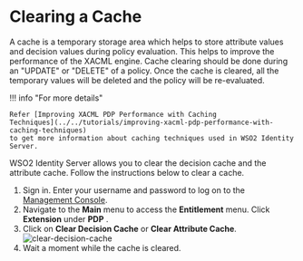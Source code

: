# Clearing a Cache

A cache is a temporary storage area which helps to store attribute
values and decision values during policy evaluation. This helps to
improve the performance of the XACML engine. Cache clearing should be
done during an "UPDATE" or "DELETE" of a policy. Once the cache is
cleared, all the temporary values will be deleted and the policy will be
re-evaluated.

!!! info "For more details"

	Refer [Improving XACML PDP Performance with Caching
	Techniques](../../tutorials/improving-xacml-pdp-performance-with-caching-techniques)
	to get more information about caching techniques used in WSO2 Identity
	Server.

WSO2 Identity Server allows you to clear the decision cache and the
attribute cache. Follow the instructions below to clear a cache.

1.  Sign in. Enter your username and password to log on to the
    [Management Console](../../setup/getting-started-with-the-management-console).
2.  Navigate to the **Main** menu to access the **Entitlement** menu.
    Click **Extension** under **PDP** .
3.  Click on **Clear Decision Cache** or **Clear Attribute Cache**.  
    ![clear-decision-cache](../../assets/img/tutorials/clear-decision-cache.png)
4.  Wait a moment while the cache is cleared.
